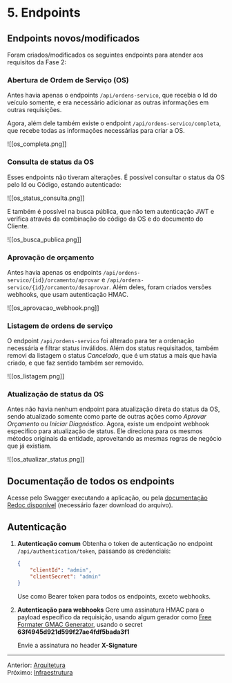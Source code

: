# 5. Endpoints

## Endpoints novos/modificados

Foram criados/modificados os seguintes endpoints para atender aos requisitos da Fase 2:

### Abertura de Ordem de Serviço (OS)

Antes havia apenas o endpoints `/api/ordens-servico`, que recebia o Id do veículo somente, e era necessário adicionar as outras informações em outras requisições.

Agora, além dele também existe o endpoint `/api/ordens-servico/completa`, que recebe todas as informações necessárias para criar a OS.

![[os_completa.png]]

### Consulta de status da OS

Esses endpoints não tiveram alterações. É possível consultar o status da OS pelo Id ou Código, estando autenticado:

![[os_status_consulta.png]]

E também é possível na busca pública, que não tem autenticação JWT e verifica através da combinação do código da OS e do documento do Cliente.

![[os_busca_publica.png]]

### Aprovação de orçamento

Antes havia apenas os endpoints `/api/ordens-servico/{id}/orcamento/aprovar` e `/api/ordens-servico/{id}/orcamento/desaprovar`. Além deles, foram criados versões webhooks, que usam autenticação HMAC.

![[os_aprovacao_webhook.png]]

### Listagem de ordens de serviço

O endpoint `/api/ordens-servico` foi alterado para ter a ordenação necessária e filtrar status inválidos. Além dos status requisitados, também removi da listagem o status *Cancelado*, que é um status a mais que havia criado, e que faz sentido também ser removido.

![[os_listagem.png]]

### Atualização de status da OS

Antes não havia nenhum endpoint para atualização direta do status da OS, sendo atualizado somente como parte de outras ações como *Aprovar Orçamento* ou *Iniciar Diagnóstico*. Agora, existe um endpoint webhook específico para atualização de status. Ele direciona para os mesmos métodos originais da entidade, aproveitando as mesmas regras de negócio que já existiam.

![[os_atualizar_status.png]]

## Documentação de todos os endpoints

Acesse pelo Swagger executando a aplicação, ou pela [documentação Redoc disponível](attachments/api_endpoint_doc.html) (necessário fazer download do arquivo).

## Autenticação

1. **Autenticação comum**
    Obtenha o token de autenticação no endpoint `/api/authentication/token`, passando as credenciais:
    ```json
    {
        "clientId": "admin",
        "clientSecret": "admin"
    }
    ```
    Use como Bearer token para todos os endpoints, exceto webhooks.

2. **Autenticação para webhooks**
    Gere uma assinatura HMAC para o payload específico da requisição, usando algum gerador como [Free Formater GMAC Generator](https://www.freeformatter.com/hmac-generator.html), usando o secret **63f4945d921d599f27ae4fdf5bada3f1**
    
    Envie a assinatura no header **X-Signature**

---
Anterior: [Arquitetura](4_arquitetura.md)  
Próximo: [Infraestrutura](6_infraestrutura.md)